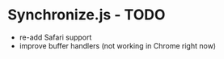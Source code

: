 Synchronize.js - TODO
=====================

- re-add Safari support
- improve buffer handlers (not working in Chrome right now)
